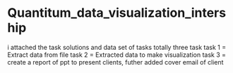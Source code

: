 # Quantitum_data_visualization_intership
i attached the task solutions and data set of tasks
totally three task
              task 1 = Extract data from file
              task 2 = Extracted data to make visualization
              task 3 = create a report of ppt to present clients, futher added cover email of client
